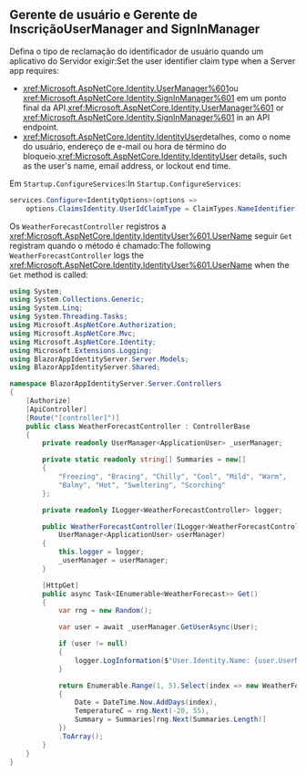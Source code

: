 ## <a name="usermanager-and-signinmanager"></a><span data-ttu-id="1253e-101">Gerente de usuário e Gerente de Inscrição</span><span class="sxs-lookup"><span data-stu-id="1253e-101">UserManager and SignInManager</span></span>

<span data-ttu-id="1253e-102">Defina o tipo de reclamação do identificador de usuário quando um aplicativo do Servidor exigir:</span><span class="sxs-lookup"><span data-stu-id="1253e-102">Set the user identifier claim type when a Server app requires:</span></span>

* <span data-ttu-id="1253e-103"><xref:Microsoft.AspNetCore.Identity.UserManager%601>ou <xref:Microsoft.AspNetCore.Identity.SignInManager%601> em um ponto final da API.</span><span class="sxs-lookup"><span data-stu-id="1253e-103"><xref:Microsoft.AspNetCore.Identity.UserManager%601> or <xref:Microsoft.AspNetCore.Identity.SignInManager%601> in an API endpoint.</span></span>
* <span data-ttu-id="1253e-104"><xref:Microsoft.AspNetCore.Identity.IdentityUser>detalhes, como o nome do usuário, endereço de e-mail ou hora de término do bloqueio.</span><span class="sxs-lookup"><span data-stu-id="1253e-104"><xref:Microsoft.AspNetCore.Identity.IdentityUser> details, such as the user's name, email address, or lockout end time.</span></span>

<span data-ttu-id="1253e-105">Em `Startup.ConfigureServices`:</span><span class="sxs-lookup"><span data-stu-id="1253e-105">In `Startup.ConfigureServices`:</span></span>

```csharp
services.Configure<IdentityOptions>(options => 
    options.ClaimsIdentity.UserIdClaimType = ClaimTypes.NameIdentifier);
```

<span data-ttu-id="1253e-106">Os `WeatherForecastController` registros a <xref:Microsoft.AspNetCore.Identity.IdentityUser%601.UserName> seguir `Get` registram quando o método é chamado:</span><span class="sxs-lookup"><span data-stu-id="1253e-106">The following `WeatherForecastController` logs the <xref:Microsoft.AspNetCore.Identity.IdentityUser%601.UserName> when the `Get` method is called:</span></span>

```csharp
using System;
using System.Collections.Generic;
using System.Linq;
using System.Threading.Tasks;
using Microsoft.AspNetCore.Authorization;
using Microsoft.AspNetCore.Mvc;
using Microsoft.AspNetCore.Identity;
using Microsoft.Extensions.Logging;
using BlazorAppIdentityServer.Server.Models;
using BlazorAppIdentityServer.Shared;

namespace BlazorAppIdentityServer.Server.Controllers
{
    [Authorize]
    [ApiController]
    [Route("[controller]")]
    public class WeatherForecastController : ControllerBase
    {
        private readonly UserManager<ApplicationUser> _userManager;

        private static readonly string[] Summaries = new[]
        {
            "Freezing", "Bracing", "Chilly", "Cool", "Mild", "Warm", 
            "Balmy", "Hot", "Sweltering", "Scorching"
        };

        private readonly ILogger<WeatherForecastController> logger;

        public WeatherForecastController(ILogger<WeatherForecastController> logger, 
            UserManager<ApplicationUser> userManager)
        {
            this.logger = logger;
            _userManager = userManager;
        }

        [HttpGet]
        public async Task<IEnumerable<WeatherForecast>> Get()
        {
            var rng = new Random();

            var user = await _userManager.GetUserAsync(User);

            if (user != null)
            {
                logger.LogInformation($"User.Identity.Name: {user.UserName}");
            }

            return Enumerable.Range(1, 5).Select(index => new WeatherForecast
            {
                Date = DateTime.Now.AddDays(index),
                TemperatureC = rng.Next(-20, 55),
                Summary = Summaries[rng.Next(Summaries.Length)]
            })
            .ToArray();
        }
    }
}
```
